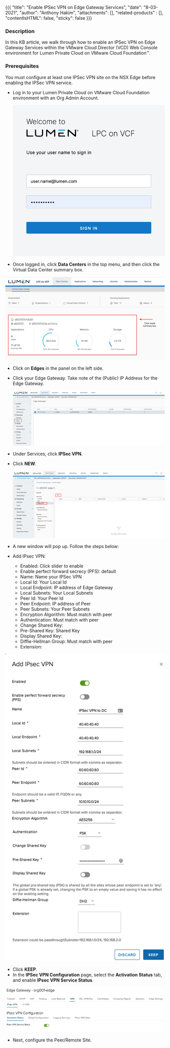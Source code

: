 {{{
  "title": "Enable IPSec VPN on Edge Gateway Services",
  "date": "8-03-2021",
  "author": "Anthony Hakim",
  "attachments": [],
  "related-products" : [],
  "contentIsHTML": false,
  "sticky": false
}}}

### Description
In this KB article, we walk through how to enable an IPSec VPN on Edge Gateway Services within the VMware Cloud Director (VCD) Web Console environment for Lumen Private Cloud on VMware Cloud Foundation™.

### Prerequisites
You must configure at least one IPSec VPN site on the NSX Edge before enabling the IPSec VPN service.

* Log in to your Lumen Private Cloud on VMware Cloud Foundation environment with an Org Admin Account.

  ![Login to Lumen Private Cloud on VMware Cloud Foundation](../../images/dccf/login-html5.png)

* Once logged in, click __Data Centers__ in the top menu, and then click the Virtual Data Center summary box.

![Login to Lumen Private Cloud on VMware Cloud Foundation](../../images/dccf/data-centers-summary.png)

* Click on __Edges__ in the panel on the left side.
* Click your Edge Gateway. Take note of the (Public) IP Address for the Edge Gateway. 

  ![IPSec VPN](../../images/dccf/configuring-sslvpn-plus2-html5.png)

* Under Services, click __IPSec VPN__.
* Click __NEW__.

  ![IPSec VPN](../../images/dccf/edge-gws1-html5.png)

* A new window will pop up. Follow the steps below:   

*	Add IPsec VPN:
    * Enabled: Click slider to enable
    * Enable perfect forward secrecy (PFS): default
    * Name: Name your IPSec VPN
    * Local Id: Your Local Id
    * Local Endpoint: IP address of Edge Gateway
    * Local Subnets: Your Local Subnets
    * Peer Id: Your Peer Id
    * Peer Endpoint: IP address of Peer
    * Peer Subnets: Your Peer Subnets
    * Encryption Algorithm: Must match with peer
    * Authentication: Must match with peer
    * Change Shared Key:
    * Pre-Shared Key: Shared Key
    * Display Shared Key:
    * Diffie-Hellman Group: Must match with peer
    * Extension:

  ![IPSec VPN](../../images/dccf/edge-gws5.png)

*	Click __KEEP__.
*	In the __IPSec VPN Configuration__ page, select the __Activation Status__ tab, and enable __IPsec VPN Service Status__.

  ![IPSec VPN](../../images/dccf/edge-gws6.png)

*	Next, configure the Peer/Remote Site.
